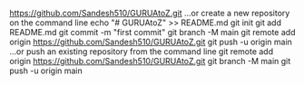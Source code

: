 https://github.com/Sandesh510/GURUAtoZ.git
…or create a new repository on the command line
echo "# GURUAtoZ" >> README.md
git init
git add README.md
git commit -m "first commit"
git branch -M main
git remote add origin https://github.com/Sandesh510/GURUAtoZ.git
git push -u origin main
…or push an existing repository from the command line
git remote add origin https://github.com/Sandesh510/GURUAtoZ.git
git branch -M main
git push -u origin main
